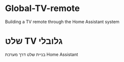 # Global-TV-remote
Building a TV remote through the Home Assistant system

# שלט TV גלובלי
בניית שלט דרך מערכת Home Assistant 
